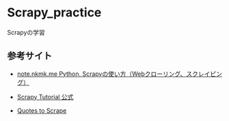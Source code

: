 # Scrapy_practice

Scrapyの学習

## 参考サイト

- [note.nkmk.me Python, Scrapyの使い方（Webクローリング、スクレイピング）](https://note.nkmk.me/python-scrapy-tutorial/)

- [Scrapy Tutorial 公式](https://doc.scrapy.org/en/latest/intro/tutorial.html)

- [Quotes to Scrape](http://quotes.toscrape.com/)
